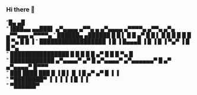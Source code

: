 ### Hi there 👋
                                                                        
"█▄                ▄█                                                                         
"▐███▄▄        ▄▄███▌  ▄▀▄▄▄▄   ▄▀▀▄  ▄   ▄▀▄▄▄▄   ▄▀▀▀▀▄          ▄▀▀▄  ▄▀▄ ▄▀▀▄▄▄    ▄▀▀▀▀▄ 
" ██████▄    ▄██████  █ █    ▌ █  █   ▄▀ █ █    ▌ █    █          █    █   █ █ █   ▀▄ █ █   ▐ 
" ██████████████████  ▐ █      ▐  █▄▄▄█  ▐ █      ▐    █          ▐     ▀▄▀  ▐ █    █    ▀▄   
"  ████████████████     █         █   █    █          █                ▄▀ █    █    █ ▀▄   █  
"    ████████████      ▄▀▄▄▄▄▀   ▄▀   █   ▄▀▄▄▄▄▀   ▄▀▄▄▄▄▄▄▀         █  ▄▀   ▄▀▄▄▄▄▀  █▀▀▀   
"    ███ ████ ███     █     ▐   █     ▌  █     ▐    █               ▄▀  ▄▀   █     ▐   ▐      
"     ▀████████▀      ▐         ▐     ▐  ▐          ▐              █    ▐    ▐                
"      ▀██████▀      


<!--
**chclxds/chclxds** is a ✨ _special_ ✨ repository because its `README.md` (this file) appears on your GitHub profile.

Here are some ideas to get you started:

- 🔭 I’m currently working on ...
- 🌱 I’m currently learning ...
- 👯 I’m looking to collaborate on ...
- 🤔 I’m looking for help with ...
- 💬 Ask me about ...
- 📫 How to reach me: ...
- 😄 Pronouns: ...
- ⚡ Fun fact: ...
-->
